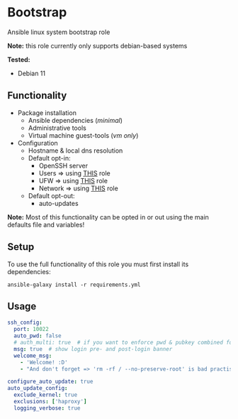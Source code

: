 # Bootstrap
Ansible linux system bootstrap role

**Note:** this role currently only supports debian-based systems

**Tested:**
* Debian 11

## Functionality

* Package installation
  * Ansible dependencies (_minimal_)
  * Administrative tools
  * Virtual machine guest-tools (_vm only_)
* Configuration
  * Hostname & local dns resolution
  * Default opt-in:
    * OpenSSH server
    * Users => using [THIS](https://github.com/ansibleguy/base-users) role
    * UFW => using [THIS](https://github.com/ansibleguy/base-ufw) role
    * Network => using [THIS](https://github.com/ansibleguy/base-network) role
  * Default opt-out:
    * auto-updates


**Note:** Most of this functionality can be opted in or out using the main defaults file and variables!


## Setup
To use the full functionality of this role you must first install its dependencies:

```
ansible-galaxy install -r requirements.yml
```

## Usage

```yaml
ssh_config:
  port: 10022
  auto_pwd: false
  # auth_multi: true  # if you want to enforce pwd & pubkey combined for ssh-authentication
  msg: true  # show login pre- and post-login banner
  welcome_msg:
    - 'Welcome! :D'
    - "And don't forget => 'rm -rf / --no-preserve-root' is bad practise"

configure_auto_update: true
auto_update_config:
  exclude_kernel: true
  exclusions: ['haproxy']
  logging_verbose: true
```
